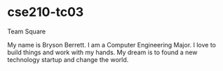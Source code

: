 # cse210-tc03
Team Square

My name is Bryson Berrett. I am a Computer Engineering Major. I love to build things and work with my hands. 
My dream is to found a new technology startup and change the world.